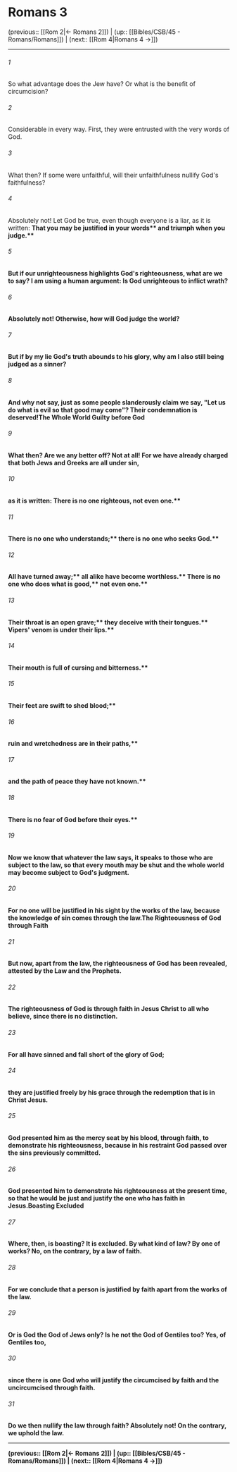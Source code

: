 # Romans 3

(previous:: [[Rom 2|← Romans 2]]) | (up:: [[Bibles/CSB/45 - Romans/Romans]]) | (next:: [[Rom 4|Romans 4 →]])

***


###### 1 
So what advantage does the Jew have? Or what is the benefit of circumcision? 

###### 2 
Considerable in every way. First, they were entrusted with the very words of God. 

###### 3 
What then? If some were unfaithful, will their unfaithfulness nullify God's faithfulness? 

###### 4 
Absolutely not! Let God be true, even though everyone is a liar, as it is written: <b class="quote">That you may be justified in your words** <b class="quote">and triumph when you judge.** 

###### 5 
But if our unrighteousness highlights God's righteousness, what are we to say? I am using a human argument: Is God unrighteous to inflict wrath? 

###### 6 
Absolutely not! Otherwise, how will God judge the world? 

###### 7 
But if by my lie God's truth abounds to his glory, why am I also still being judged as a sinner? 

###### 8 
And why not say, just as some people slanderously claim we say, "Let us do what is evil so that good may come"? Their condemnation is deserved!The Whole World Guilty before God 

###### 9 
What then? Are we any better off? Not at all! For we have already charged that both Jews and Greeks are all under sin, 

###### 10 
as it is written: <b class="quote">There is no one righteous, not even one.** 

###### 11 
<b class="quote">There is no one who understands;** <b class="quote">there is no one who seeks God.** 

###### 12 
<b class="quote">All have turned away;** <b class="quote">all alike have become worthless.** <b class="quote">There is no one who does what is good,** <b class="quote">not even one.** 

###### 13 
<b class="quote">Their throat is an open grave;** <b class="quote">they deceive with their tongues.** <b class="quote">Vipers' venom is under their lips.** 

###### 14 
<b class="quote">Their mouth is full of cursing and bitterness.** 

###### 15 
<b class="quote">Their feet are swift to shed blood;** 

###### 16 
<b class="quote">ruin and wretchedness are in their paths,** 

###### 17 
<b class="quote">and the path of peace they have not known.** 

###### 18 
<b class="quote">There is no fear of God before their eyes.** 

###### 19 
Now we know that whatever the law says, it speaks to those who are subject to the law, so that every mouth may be shut and the whole world may become subject to God's judgment. 

###### 20 
For no one will be justified in his sight by the works of the law, because the knowledge of sin comes through the law.The Righteousness of God through Faith 

###### 21 
But now, apart from the law, the righteousness of God has been revealed, attested by the Law and the Prophets. 

###### 22 
The righteousness of God is through faith in Jesus Christ to all who believe, since there is no distinction. 

###### 23 
For all have sinned and fall short of the glory of God; 

###### 24 
they are justified freely by his grace through the redemption that is in Christ Jesus. 

###### 25 
God presented him as the mercy seat by his blood, through faith, to demonstrate his righteousness, because in his restraint God passed over the sins previously committed. 

###### 26 
God presented him to demonstrate his righteousness at the present time, so that he would be just and justify the one who has faith in Jesus.Boasting Excluded 

###### 27 
Where, then, is boasting? It is excluded. By what kind of law? By one of works? No, on the contrary, by a law of faith. 

###### 28 
For we conclude that a person is justified by faith apart from the works of the law. 

###### 29 
Or is God the God of Jews only? Is he not the God of Gentiles too? Yes, of Gentiles too, 

###### 30 
since there is one God who will justify the circumcised by faith and the uncircumcised through faith. 

###### 31 
Do we then nullify the law through faith? Absolutely not! On the contrary, we uphold the law.

***

(previous:: [[Rom 2|← Romans 2]]) | (up:: [[Bibles/CSB/45 - Romans/Romans]]) | (next:: [[Rom 4|Romans 4 →]])
